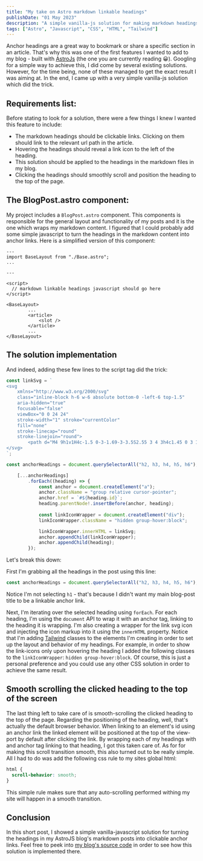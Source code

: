 ```yaml
---
title: "My take on Astro markdown linkable headings"
publishDate: "01 May 2023"
description: "A simple vanilla-js solution for making markdown headings in an AstroJS site, clickable anchor links"
tags: ["Astro", "Javascript", "CSS", "HTML", "Tailwind"]
---
```


Anchor headings are a great way to bookmark or share a specific section in an article. That's why this was one of the first features I wanted to add to my blog - built with [AstroJs](https://docs.astro.build/en/getting-started/) (the one you are currently reading 😀). Googling for a simple way to achieve this, I did come by several existing solutions. However, for the time being, none of these managed to get the exact result I was aiming at.
In the end, I came up with a very simple vanilla-js solution which did the trick.

## Requirements list:

Before stating to look for a solution, there were a few things I knew I wanted this feature to include:

- The markdown headings should be clickable links. Clicking on them should link to the relevant url path in the article.
- Hovering the headings should reveal a link icon to the left of the heading.
- This solution should be applied to the headings in the markdown files in my blog.
- Clicking the headings should smoothly scroll and position the heading to the top of the page.

## The BlogPost.astro component:

My project includes a `BlogPost.astro` component. This components is responsible for the general layout and functionality of my posts and it is the one which wraps my markdown content. I figured that I could probably add some simple javascript to turn the headings in the markdown content into anchor links. Here is a simplified version of this component:


```astro
---
import BaseLayout from "./Base.astro";
... 

---

<script>
  // markdown linkable headings javascript should go here
</script>

<BaseLayout>
        ... 
		<article>
			<slot />
		</article>
        ...
</BaseLayout>

```

## The solution implementation

And indeed, adding these few lines to the script tag did the trick: 

```js
const linkSvg = ` 
<svg 
    xmlns="http://www.w3.org/2000/svg" 
    class="inline-block h-6 w-6 absolute bottom-0 -left-6 top-1.5" 
    aria-hidden="true" 
    focusable="false" 
    viewBox="0 0 24 24" 
    stroke-width="1" stroke="currentColor" 
    fill="none" 
    stroke-linecap="round" 
    stroke-linejoin="round">
        <path d="M4 9h1v1H4c-1.5 0-3-1.69-3-3.5S2.55 3 4 3h4c1.45 0 3 1.69 3 3.5 0 1.41-.91 2.72-2 3.25V8.59c.58-.45 1-1.27 1-2.09C10 5.22 8.98 4 8 4H4c-.98 0-2 1.22-2 2.5S3 9 4 9zm9-3h-1v1h1c1 0 2 1.22 2 2.5S13.98 12 13 12H9c-.98 0-2-1.22-2-2.5 0-.83.42-1.64 1-2.09V6.25c-1.09.53-2 1.84-2 3.25C6 11.31 7.55 13 9 13h4c1.45 0 3-1.69 3-3.5S14.5 6 13 6z">
</svg>
`;

const anchorHeadings = document.querySelectorAll("h2, h3, h4, h5, h6");

	[...anchorHeadings]
		.forEach((heading) => {
			const anchor = document.createElement("a");
			anchor.className = "group relative cursor-pointer";
			anchor.href = `#${heading.id}`;
			heading.parentNode!.insertBefore(anchor, heading);
			
			const linkIconWrapper = document.createElement("div");
			linkIconWrapper.className = "hidden group-hover:block";

			linkIconWrapper.innerHTML = linkSvg;
			anchor.appendChild(linkIconWrapper);
			anchor.appendChild(heading);
		});
```

Let's break this down: 

First I'm grabbing all the headings in the post using this line: 

```js
const anchorHeadings = document.querySelectorAll("h2, h3, h4, h5, h6");
```

Notice I'm not selecting `h1` - that's because I didn't want my main blog-post title to be a linkable anchor link.

Next, I'm iterating over the selected heading using `forEach`. For each heading, I'm using the `document` API to wrap it with an anchor tag, linking to the heading it is wrapping. I'm also creating a wrapper for the link svg icon and injecting the icon markup into it using the `innerHTML` property. 
Notice that I'm adding [Tailwind](https://tailwindcss.com/) classes to the elements I'm creating in order to set up the layout and behavior of my headings. For example, in order to show the link-icons only upon hovering the heading I added the following classes to the `linkIconWrapper`: `hidden group-hover:block`. Of course, this is just a personal preference and you could use any other CSS solution in order to achieve the same result.


## Smooth scrolling the clicked heading to the top of the screen

The last thing left to take care of is smooth-scrolling the clicked heading to the top of the page. 
Regarding the positioning of the heading, well, that's actually the default browser behavior. When linking to an element's id using an anchor link the linked element will be positioned at the top of the view-port by default after clicking the link. By wrapping each of my headings with and anchor tag linking to that heading, I got this taken care of.
As for for making this scroll transition smooth, this also turned out to be really simple. All I had to do was add the following css rule to my sites global html: 

```css
html {
  scroll-behavior: smooth;
}
```

This simple rule makes sure that any auto-scrolling performed withing my site will happen in a smooth transition.


## Conclusion

In this short post, I showed a simple vanilla-javascript solution for turning the headings in my AstroJS blog's markdown posts into clickable anchor links. Feel free to peek into [my blog's source code](https://github.com/itaydafna/itaydafna.dev) in order to see how this solution is implemented there.
